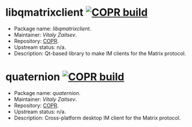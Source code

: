 libqmatrixclient [![COPR build](https://copr.fedorainfracloud.org/coprs/xvitaly/matrix/package/libqmatrixclient/status_image/last_build.png)](https://copr.fedorainfracloud.org/coprs/xvitaly/matrix/package/libqmatrixclient/)
================

 * Package name:		*libqmatrixclient*.
 * Maintainer:			*Vitaly Zaitsev*.
 * Repository:			[COPR](https://copr.fedorainfracloud.org/coprs/xvitaly/matrix/).
 * Upstream status:		n/a.
 * Description:			Qt-based library to make IM clients for the Matrix protocol.

quaternion  [![COPR build](https://copr.fedorainfracloud.org/coprs/xvitaly/matrix/package/quaternion/status_image/last_build.png)](https://copr.fedorainfracloud.org/coprs/xvitaly/matrix/package/quaternion/)
================

 * Package name:		*quaternion*.
 * Maintainer:			*Vitaly Zaitsev*.
 * Repository:			[COPR](https://copr.fedorainfracloud.org/coprs/xvitaly/matrix/).
 * Upstream status:		n/a.
 * Description:			Cross-platform desktop IM client for the Matrix protocol.
